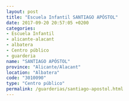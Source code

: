 ```yaml
---
layout: post
title: "Escuela Infantil SANTIAGO APÓSTOL"
date: 2017-09-20 20:57:05 +0200
categories:
- Escuela Infantil
- alicante-alacant
- albatera
- Centro público
- guarderia
name: "SANTIAGO APÓSTOL"
province: "Alicante/Alacant"
location: "Albatera"
code: "3010090"
type: "Centro público"
permalink: /guarderias/santiago-apostol.html
---
```

